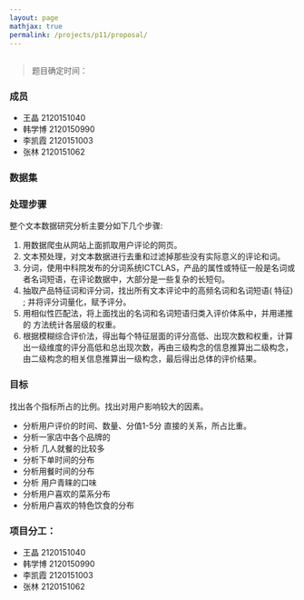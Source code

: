```yaml
---
layout: page
mathjax: true
permalink: /projects/p11/proposal/
---
```


## 

> 题目确定时间：

### 成员

- 王晶 	2120151040
- 韩学博 	2120150990
- 李凯霞 	2120151003
- 张林 	2120151062

### 数据集  



### 处理步骤

整个文本数据研究分析主要分如下几个步骤:

1. 用数据爬虫从网站上面抓取用户评论的网页。
2. 文本预处理，对文本数据进行去重和过滤掉那些没有实际意义的评论和词。
3. 分词，使用中科院发布的分词系统ICTCLAS，产品的属性或特征一般是名词或者名词短语，在评论数据中，大部分是一些复杂的长短句。
4. 抽取产品特征词和评分词，找出所有文本评论中的高频名词和名词短语( 特征) ; 并将评分词量化，赋予评分。
5. 用相似性匹配法，将上面找出的名词和名词短语归类入评价体系中，并用递推的
方法统计各层级的权重。
6. 根据模糊综合评价法，得出每个特征层面的评分高低、出现次数和权重，计算出一级维度的评分高低和总出现次数，再由三级构念的信息推算出二级构念，由二级构念的相关信息推算出一级构念，最后得出总体的评价结果。 

### 目标

找出各个指标所占的比例。找出对用户影响较大的因素。

- 分析用户评价的时间、数量、分值1-5分 直接的关系，所占比重。
- 分析一家店中各个品牌的
- 分析 几人就餐的比较多
- 分析下单时间的分布
- 分析用餐时间的分布
- 分析 用户青睐的口味
- 分析用户喜欢的菜系分布
- 分析用户喜欢的特色饮食的分布 

### 项目分工：

- 王晶 	2120151040
- 韩学博 	2120150990
- 李凯霞 	2120151003
- 张林 	2120151062
